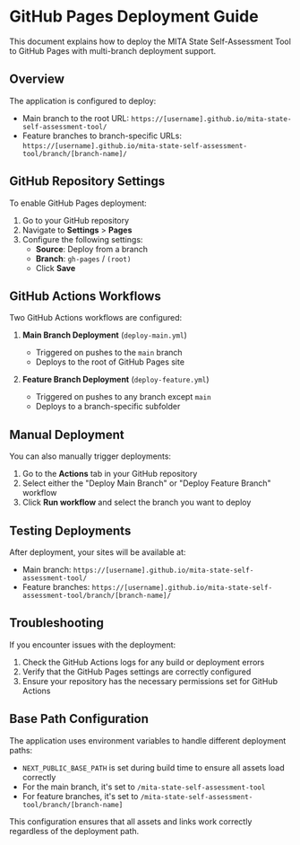 # GitHub Pages Deployment Guide

This document explains how to deploy the MITA State Self-Assessment Tool to GitHub Pages with multi-branch deployment support.

## Overview

The application is configured to deploy:
- Main branch to the root URL: `https://[username].github.io/mita-state-self-assessment-tool/`
- Feature branches to branch-specific URLs: `https://[username].github.io/mita-state-self-assessment-tool/branch/[branch-name]/`

## GitHub Repository Settings

To enable GitHub Pages deployment:

1. Go to your GitHub repository
2. Navigate to **Settings** > **Pages**
3. Configure the following settings:
   - **Source**: Deploy from a branch
   - **Branch**: `gh-pages` / `(root)`
   - Click **Save**

## GitHub Actions Workflows

Two GitHub Actions workflows are configured:

1. **Main Branch Deployment** (`deploy-main.yml`)
   - Triggered on pushes to the `main` branch
   - Deploys to the root of GitHub Pages site

2. **Feature Branch Deployment** (`deploy-feature.yml`)
   - Triggered on pushes to any branch except `main`
   - Deploys to a branch-specific subfolder

## Manual Deployment

You can also manually trigger deployments:

1. Go to the **Actions** tab in your GitHub repository
2. Select either the "Deploy Main Branch" or "Deploy Feature Branch" workflow
3. Click **Run workflow** and select the branch you want to deploy

## Testing Deployments

After deployment, your sites will be available at:

- Main branch: `https://[username].github.io/mita-state-self-assessment-tool/`
- Feature branches: `https://[username].github.io/mita-state-self-assessment-tool/branch/[branch-name]/`

## Troubleshooting

If you encounter issues with the deployment:

1. Check the GitHub Actions logs for any build or deployment errors
2. Verify that the GitHub Pages settings are correctly configured
3. Ensure your repository has the necessary permissions set for GitHub Actions

## Base Path Configuration

The application uses environment variables to handle different deployment paths:

- `NEXT_PUBLIC_BASE_PATH` is set during build time to ensure all assets load correctly
- For the main branch, it's set to `/mita-state-self-assessment-tool`
- For feature branches, it's set to `/mita-state-self-assessment-tool/branch/[branch-name]`

This configuration ensures that all assets and links work correctly regardless of the deployment path.